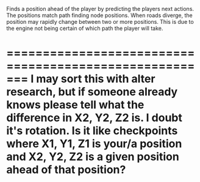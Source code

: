 Finds a position ahead of the player by predicting the players next actions.
The positions match path finding node positions.
When roads diverge, the position may rapidly change between two or more positions. This is due to the engine not being certain of which path the player will take.

=======================================================
I may sort this with alter research, but if someone
already knows please tell what the difference in 
X2, Y2, Z2 is. I doubt it's rotation. Is it like 
checkpoints where X1, Y1, Z1 is your/a position and
X2, Y2, Z2 is a given position ahead of that position?
=======================================================